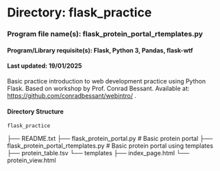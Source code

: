 # Directory: flask_practice
### Program file name(s): flask_protein_portal_rtemplates.py
#### Program/Library requisite(s): Flask, Python 3, Pandas, flask-wtf
#### Last updated: 19/01/2025
Basic practice introduction to web development practice using Python Flask.
Based on workshop by Prof. Conrad Bessant. Available at: https://github.com/conradbessant/webintro/ .

#### Directory Structure
    flask_practice
├── README.txt
├── flask_protein_portal.py               # Basic protein portal
├── flask_protein_portal_rtemplates.py    # Basic protein portal using templates
├── protein_table.tsv
└── templates
    ├── index_page.html
    └── protein_view.html    
